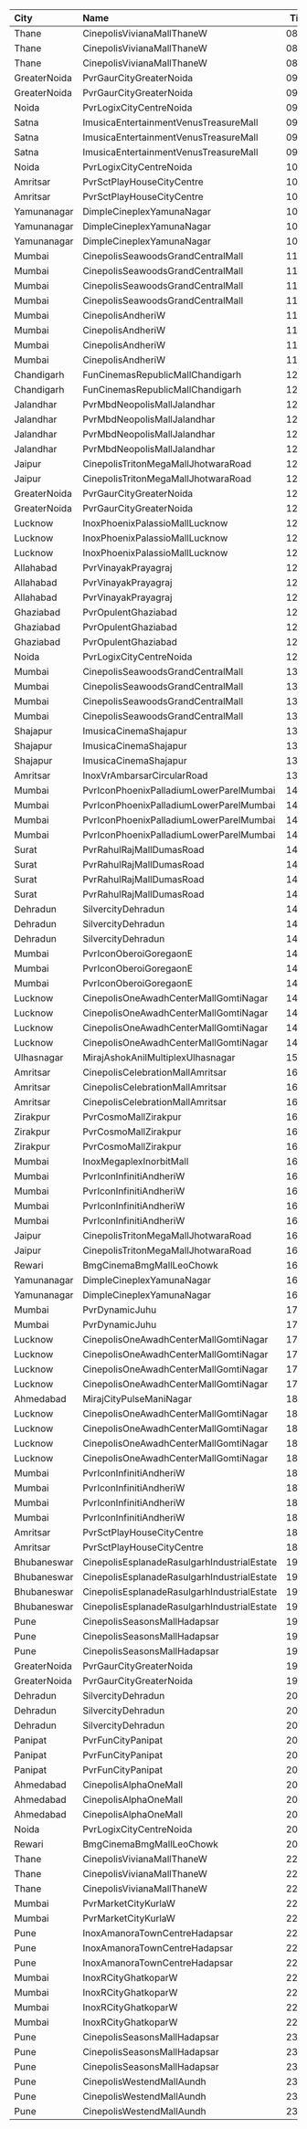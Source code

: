 | City         | Name                                        |  Time | Type          | Price | Capacity | Booked |
| :----------- | :------------------------------------------ | ----: | :------------ | ----: | -------: | -----: |
| Thane        | CinepolisVivianaMallThaneW                  | 08:45 | Normal        |  140₹ |       25 |     13 |
| Thane        | CinepolisVivianaMallThaneW                  | 08:45 | Executive     |  140₹ |       97 |     49 |
| Thane        | CinepolisVivianaMallThaneW                  | 08:45 | Premium       |  140₹ |       43 |     21 |
| GreaterNoida | PvrGaurCityGreaterNoida                     | 09:00 | Classic       |  135₹ |       96 |      0 |
| GreaterNoida | PvrGaurCityGreaterNoida                     | 09:00 | Prime         |  160₹ |       93 |      0 |
| Noida        | PvrLogixCityCentreNoida                     | 09:20 | Classic       |  150₹ |      119 |      1 |
| Satna        | ImusicaEntertainmentVenusTreasureMall       | 09:45 | Royal         |  200₹ |       11 |      0 |
| Satna        | ImusicaEntertainmentVenusTreasureMall       | 09:45 | RedCarpet     |  110₹ |      112 |      0 |
| Satna        | ImusicaEntertainmentVenusTreasureMall       | 09:45 | Gold          |   80₹ |       38 |      0 |
| Noida        | PvrLogixCityCentreNoida                     | 10:00 | Classic       |  150₹ |       89 |      8 |
| Amritsar     | PvrSctPlayHouseCityCentre                   | 10:15 | Classic       |  112₹ |        4 |      0 |
| Amritsar     | PvrSctPlayHouseCityCentre                   | 10:15 | Prime         |  112₹ |       21 |      0 |
| Yamunanagar  | DimpleCineplexYamunaNagar                   | 10:15 | Recliner      |  170₹ |       12 |      6 |
| Yamunanagar  | DimpleCineplexYamunaNagar                   | 10:15 | Gold          |  150₹ |      146 |     50 |
| Yamunanagar  | DimpleCineplexYamunaNagar                   | 10:15 | Silver        |  120₹ |       72 |     18 |
| Mumbai       | CinepolisSeawoodsGrandCentralMall           | 11:30 | Normal        |  150₹ |       16 |      2 |
| Mumbai       | CinepolisSeawoodsGrandCentralMall           | 11:30 | Executive     |  150₹ |       35 |      0 |
| Mumbai       | CinepolisSeawoodsGrandCentralMall           | 11:30 | Premium       |  150₹ |       28 |      6 |
| Mumbai       | CinepolisSeawoodsGrandCentralMall           | 11:30 | Vip           |  250₹ |        7 |      2 |
| Mumbai       | CinepolisAndheriW                           | 11:50 | Premium       |  120₹ |       33 |      4 |
| Mumbai       | CinepolisAndheriW                           | 11:50 | Vip           |  200₹ |       10 |      0 |
| Mumbai       | CinepolisAndheriW                           | 11:50 | Executive     |  100₹ |       62 |      0 |
| Mumbai       | CinepolisAndheriW                           | 11:50 | Normal        |  100₹ |       20 |      0 |
| Chandigarh   | FunCinemasRepublicMallChandigarh            | 12:30 | Normal        |  130₹ |       36 |      1 |
| Chandigarh   | FunCinemasRepublicMallChandigarh            | 12:30 | Executive     |  140₹ |       80 |      2 |
| Jalandhar    | PvrMbdNeopolisMallJalandhar                 | 12:35 | Recliner      |  380₹ |       11 |      4 |
| Jalandhar    | PvrMbdNeopolisMallJalandhar                 | 12:35 | Prime         |  265₹ |       11 |      0 |
| Jalandhar    | PvrMbdNeopolisMallJalandhar                 | 12:35 | Classic       |  150₹ |       36 |      4 |
| Jalandhar    | PvrMbdNeopolisMallJalandhar                 | 12:35 | ClassicPlus   |  175₹ |       72 |      9 |
| Jaipur       | CinepolisTritonMegaMallJhotwaraRoad         | 12:40 | Executive     |  140₹ |      199 |    107 |
| Jaipur       | CinepolisTritonMegaMallJhotwaraRoad         | 12:40 | Normal        |  140₹ |       34 |     17 |
| GreaterNoida | PvrGaurCityGreaterNoida                     | 12:40 | Classic       |  160₹ |      101 |     12 |
| GreaterNoida | PvrGaurCityGreaterNoida                     | 12:40 | Prime         |  190₹ |       13 |      6 |
| Lucknow      | InoxPhoenixPalassioMallLucknow              | 12:45 | Club          |  170₹ |      132 |      0 |
| Lucknow      | InoxPhoenixPalassioMallLucknow              | 12:45 | Executive     |  160₹ |       28 |      0 |
| Lucknow      | InoxPhoenixPalassioMallLucknow              | 12:45 | Royale        |  190₹ |       61 |      0 |
| Allahabad    | PvrVinayakPrayagraj                         | 12:45 | Classic       |  140₹ |      120 |      0 |
| Allahabad    | PvrVinayakPrayagraj                         | 12:45 | Prime         |  160₹ |       90 |     10 |
| Allahabad    | PvrVinayakPrayagraj                         | 12:45 | Recliner      |  260₹ |       11 |      4 |
| Ghaziabad    | PvrOpulentGhaziabad                         | 12:55 | Recliner      |  300₹ |       11 |      8 |
| Ghaziabad    | PvrOpulentGhaziabad                         | 12:55 | Prime         |  150₹ |      108 |     97 |
| Ghaziabad    | PvrOpulentGhaziabad                         | 12:55 | Classic       |  112₹ |      112 |     62 |
| Noida        | PvrLogixCityCentreNoida                     | 12:55 | Classic       |  225₹ |       78 |     22 |
| Mumbai       | CinepolisSeawoodsGrandCentralMall           | 13:00 | Normal        |  180₹ |       15 |      0 |
| Mumbai       | CinepolisSeawoodsGrandCentralMall           | 13:00 | Executive     |  180₹ |       43 |      0 |
| Mumbai       | CinepolisSeawoodsGrandCentralMall           | 13:00 | Premium       |  180₹ |       38 |      8 |
| Mumbai       | CinepolisSeawoodsGrandCentralMall           | 13:00 | Vip           |  280₹ |        7 |      5 |
| Shajapur     | ImusicaCinemaShajapur                       | 13:05 | Royal         |  250₹ |       12 |      0 |
| Shajapur     | ImusicaCinemaShajapur                       | 13:05 | Redcarpet     |  130₹ |       90 |      0 |
| Shajapur     | ImusicaCinemaShajapur                       | 13:05 | Gold          |   90₹ |       45 |      0 |
| Amritsar     | InoxVrAmbarsarCircularRoad                  | 13:20 | Normal        |  170₹ |       82 |      0 |
| Mumbai       | PvrIconPhoenixPalladiumLowerParelMumbai     | 14:00 | Recliner      |  550₹ |        7 |      4 |
| Mumbai       | PvrIconPhoenixPalladiumLowerParelMumbai     | 14:00 | Prime         |  300₹ |       34 |      0 |
| Mumbai       | PvrIconPhoenixPalladiumLowerParelMumbai     | 14:00 | Classic       |  250₹ |       21 |      0 |
| Mumbai       | PvrIconPhoenixPalladiumLowerParelMumbai     | 14:00 | Lounger       |  250₹ |        5 |      0 |
| Surat        | PvrRahulRajMallDumasRoad                    | 14:00 | Recliner      |  280₹ |       24 |      7 |
| Surat        | PvrRahulRajMallDumasRoad                    | 14:00 | ClassicPlus   |  140₹ |       38 |      0 |
| Surat        | PvrRahulRajMallDumasRoad                    | 14:00 | Prime         |  150₹ |       76 |     32 |
| Surat        | PvrRahulRajMallDumasRoad                    | 14:00 | Classic       |  120₹ |       38 |      0 |
| Dehradun     | SilvercityDehradun                          | 14:15 | Gold          |  150₹ |      168 |      0 |
| Dehradun     | SilvercityDehradun                          | 14:15 | Platinum      |  200₹ |       11 |      0 |
| Dehradun     | SilvercityDehradun                          | 14:15 | Silver        |  100₹ |       68 |      0 |
| Mumbai       | PvrIconOberoiGoregaonE                      | 14:40 | Classic       |  110₹ |       22 |      5 |
| Mumbai       | PvrIconOberoiGoregaonE                      | 14:40 | Prime         |  140₹ |       74 |     15 |
| Mumbai       | PvrIconOberoiGoregaonE                      | 14:40 | Recliner      |  260₹ |       17 |      4 |
| Lucknow      | CinepolisOneAwadhCenterMallGomtiNagar       | 14:55 | Normal        |  150₹ |       29 |      0 |
| Lucknow      | CinepolisOneAwadhCenterMallGomtiNagar       | 14:55 | Executive     |  160₹ |       78 |      3 |
| Lucknow      | CinepolisOneAwadhCenterMallGomtiNagar       | 14:55 | Premium       |  170₹ |       53 |     10 |
| Lucknow      | CinepolisOneAwadhCenterMallGomtiNagar       | 14:55 | Vip           |  450₹ |       19 |      0 |
| Ulhasnagar   | MirajAshokAnilMultiplexUlhasnagar           | 15:00 | Gold          |  110₹ |       63 |      2 |
| Amritsar     | CinepolisCelebrationMallAmritsar            | 16:00 | Premium       |  130₹ |       45 |      4 |
| Amritsar     | CinepolisCelebrationMallAmritsar            | 16:00 | Executive     |  130₹ |       46 |      2 |
| Amritsar     | CinepolisCelebrationMallAmritsar            | 16:00 | Normal        |  130₹ |       14 |      0 |
| Zirakpur     | PvrCosmoMallZirakpur                        | 16:00 | Classic       |  130₹ |       93 |     53 |
| Zirakpur     | PvrCosmoMallZirakpur                        | 16:00 | Prime         |  150₹ |      126 |     63 |
| Zirakpur     | PvrCosmoMallZirakpur                        | 16:00 | Recliner      |  300₹ |       12 |      0 |
| Mumbai       | InoxMegaplexInorbitMall                     | 16:10 | Insignia      |  400₹ |       11 |      0 |
| Mumbai       | PvrIconInfinitiAndheriW                     | 16:10 | Classic       |  170₹ |       42 |     21 |
| Mumbai       | PvrIconInfinitiAndheriW                     | 16:10 | Prime         |  200₹ |      126 |     66 |
| Mumbai       | PvrIconInfinitiAndheriW                     | 16:10 | PrimeSuperior |  200₹ |       32 |     21 |
| Mumbai       | PvrIconInfinitiAndheriW                     | 16:10 | Recliner      |  350₹ |       11 |      5 |
| Jaipur       | CinepolisTritonMegaMallJhotwaraRoad         | 16:30 | Executive     |  140₹ |      131 |     86 |
| Jaipur       | CinepolisTritonMegaMallJhotwaraRoad         | 16:30 | Normal        |  140₹ |       34 |     17 |
| Rewari       | BmgCinemaBmgMallLeoChowk                    | 16:40 | Gold          |  110₹ |      229 |    139 |
| Yamunanagar  | DimpleCineplexYamunaNagar                   | 16:40 | GoldClass     |  150₹ |       53 |     15 |
| Yamunanagar  | DimpleCineplexYamunaNagar                   | 16:40 | Silver        |  120₹ |       36 |      9 |
| Mumbai       | PvrDynamicJuhu                              | 17:00 | Prime         |  190₹ |       36 |      3 |
| Mumbai       | PvrDynamicJuhu                              | 17:00 | Classic       |  190₹ |       20 |      0 |
| Lucknow      | CinepolisOneAwadhCenterMallGomtiNagar       | 17:45 | Normal        |  150₹ |       31 |      2 |
| Lucknow      | CinepolisOneAwadhCenterMallGomtiNagar       | 17:45 | Executive     |  160₹ |       83 |      4 |
| Lucknow      | CinepolisOneAwadhCenterMallGomtiNagar       | 17:45 | Premium       |  170₹ |       41 |     11 |
| Lucknow      | CinepolisOneAwadhCenterMallGomtiNagar       | 17:45 | Vip           |  450₹ |       12 |      0 |
| Ahmedabad    | MirajCityPulseManiNagar                     | 18:00 | Gold          |  100₹ |       24 |      0 |
| Lucknow      | CinepolisOneAwadhCenterMallGomtiNagar       | 18:10 | Normal        |  140₹ |       29 |      0 |
| Lucknow      | CinepolisOneAwadhCenterMallGomtiNagar       | 18:10 | Executive     |  150₹ |       96 |      2 |
| Lucknow      | CinepolisOneAwadhCenterMallGomtiNagar       | 18:10 | Premium       |  160₹ |       54 |      7 |
| Lucknow      | CinepolisOneAwadhCenterMallGomtiNagar       | 18:10 | Vip           |  450₹ |       14 |      2 |
| Mumbai       | PvrIconInfinitiAndheriW                     | 18:50 | Classic       |  210₹ |       42 |     21 |
| Mumbai       | PvrIconInfinitiAndheriW                     | 18:50 | Prime         |  250₹ |      126 |     63 |
| Mumbai       | PvrIconInfinitiAndheriW                     | 18:50 | PrimeSuperior |  250₹ |       32 |     20 |
| Mumbai       | PvrIconInfinitiAndheriW                     | 18:50 | Recliner      |  400₹ |       11 |      7 |
| Amritsar     | PvrSctPlayHouseCityCentre                   | 18:55 | Classic       |  150₹ |        4 |      0 |
| Amritsar     | PvrSctPlayHouseCityCentre                   | 18:55 | Prime         |  160₹ |       21 |      0 |
| Bhubaneswar  | CinepolisEsplanadeRasulgarhIndustrialEstate | 19:15 | Vip           |  500₹ |       10 |      6 |
| Bhubaneswar  | CinepolisEsplanadeRasulgarhIndustrialEstate | 19:15 | Premium       |  200₹ |       48 |     41 |
| Bhubaneswar  | CinepolisEsplanadeRasulgarhIndustrialEstate | 19:15 | Executive     |  180₹ |       52 |     32 |
| Bhubaneswar  | CinepolisEsplanadeRasulgarhIndustrialEstate | 19:15 | Normal        |  160₹ |       23 |     11 |
| Pune         | CinepolisSeasonsMallHadapsar                | 19:40 | Normal        |  150₹ |       11 |      0 |
| Pune         | CinepolisSeasonsMallHadapsar                | 19:40 | Executive     |  150₹ |       34 |      8 |
| Pune         | CinepolisSeasonsMallHadapsar                | 19:40 | Premium       |  170₹ |       20 |     10 |
| GreaterNoida | PvrGaurCityGreaterNoida                     | 19:55 | Classic       |  160₹ |      106 |    106 |
| GreaterNoida | PvrGaurCityGreaterNoida                     | 19:55 | Prime         |  190₹ |       13 |     13 |
| Dehradun     | SilvercityDehradun                          | 20:00 | Gold          |  150₹ |      172 |      0 |
| Dehradun     | SilvercityDehradun                          | 20:00 | Platinum      |  200₹ |       11 |      0 |
| Dehradun     | SilvercityDehradun                          | 20:00 | Silver        |  100₹ |       66 |      0 |
| Panipat      | PvrFunCityPanipat                           | 20:00 | Classic       |  150₹ |       34 |      0 |
| Panipat      | PvrFunCityPanipat                           | 20:00 | Prime         |  160₹ |       43 |      0 |
| Panipat      | PvrFunCityPanipat                           | 20:00 | PrimePlus     |  210₹ |       12 |      0 |
| Ahmedabad    | CinepolisAlphaOneMall                       | 20:00 | Normal        |  150₹ |       37 |      0 |
| Ahmedabad    | CinepolisAlphaOneMall                       | 20:00 | Executive     |  150₹ |       45 |      0 |
| Ahmedabad    | CinepolisAlphaOneMall                       | 20:00 | Premium       |  170₹ |       53 |      2 |
| Noida        | PvrLogixCityCentreNoida                     | 20:00 | Classic       |  250₹ |       84 |      6 |
| Rewari       | BmgCinemaBmgMallLeoChowk                    | 20:30 | Gold          |  110₹ |      163 |    101 |
| Thane        | CinepolisVivianaMallThaneW                  | 22:10 | Normal        |  200₹ |       25 |     13 |
| Thane        | CinepolisVivianaMallThaneW                  | 22:10 | Executive     |  200₹ |       97 |     49 |
| Thane        | CinepolisVivianaMallThaneW                  | 22:10 | Premium       |  200₹ |       43 |     25 |
| Mumbai       | PvrMarketCityKurlaW                         | 22:25 | Classic       |  180₹ |       45 |      1 |
| Mumbai       | PvrMarketCityKurlaW                         | 22:25 | Prime         |  210₹ |       58 |     13 |
| Pune         | InoxAmanoraTownCentreHadapsar               | 22:40 | Club          |  150₹ |       71 |      0 |
| Pune         | InoxAmanoraTownCentreHadapsar               | 22:40 | Executive     |  150₹ |       21 |      0 |
| Pune         | InoxAmanoraTownCentreHadapsar               | 22:40 | Royale        |  250₹ |        2 |      0 |
| Mumbai       | InoxRCityGhatkoparW                         | 22:40 | Club          |  190₹ |        9 |      0 |
| Mumbai       | InoxRCityGhatkoparW                         | 22:40 | Executive     |  170₹ |        6 |      0 |
| Mumbai       | InoxRCityGhatkoparW                         | 22:40 | RoyalRecliner |  400₹ |        1 |      0 |
| Mumbai       | InoxRCityGhatkoparW                         | 22:40 | Royal         |  200₹ |        4 |      0 |
| Pune         | CinepolisSeasonsMallHadapsar                | 23:05 | Normal        |  150₹ |       15 |      0 |
| Pune         | CinepolisSeasonsMallHadapsar                | 23:05 | Executive     |  150₹ |       49 |      5 |
| Pune         | CinepolisSeasonsMallHadapsar                | 23:05 | Premium       |  170₹ |       17 |      3 |
| Pune         | CinepolisWestendMallAundh                   | 23:10 | Normal        |  280₹ |       10 |      0 |
| Pune         | CinepolisWestendMallAundh                   | 23:10 | Executive     |  280₹ |       29 |      9 |
| Pune         | CinepolisWestendMallAundh                   | 23:10 | Premium       |  280₹ |       23 |     13 |